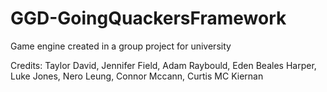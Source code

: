 # GGD-GoingQuackersFramework
Game engine created in a group project for university

Credits:
Taylor David, 
Jennifer Field, 
Adam Raybould, 
Eden Beales Harper, 
Luke Jones, 
Nero Leung, 
Connor Mccann, 
Curtis MC Kiernan
